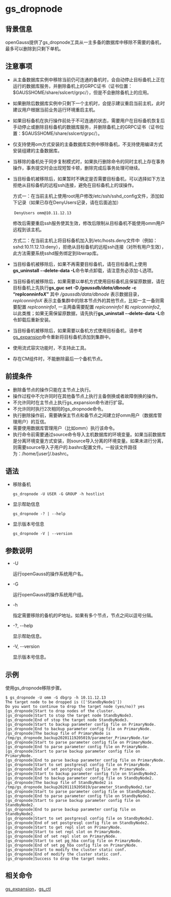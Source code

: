 # gs\_dropnode

## 背景信息

openGauss提供了gs\_dropnode工具从一主多备的数据库中移除不需要的备机，最多可以删除到只剩下单机。

## 注意事项

- 从主备数据库实例中移除当前仍可连通的备机时，会自动停止目标备机上正在运行的数据库服务，并删除备机上的GRPC证书（证书位置：$GAUSSHOME/share/sslcert/grpc/），但是不会删除备机上的应用。

- 如果删除后数据库实例中只剩下一个主机时，会提示建议重启当前主机，此时建议用户根据当前业务运行环境重启主机。

- 如果目标备机在执行操作前处于不可连通的状态，需要用户在目标备机恢复后手动停止或删除目标备机的数据库服务，并删除备机上的GRPC证书（证书位置：$GAUSSHOME/share/sslcert/grpc/）。

- 仅支持使用om方式安装的主备数据库实例中移除备机，不支持使用编译方式安装组建的主备数据库。

- 当移除的备机处于同步复制模式时，如果执行删除命令的同时主机上存在事务操作，事务提交时会出现短暂卡顿，删除完成后事务处理可继续。

- 当目标备机被移除后，如果暂时不确定是否需要目标备机，可以选择如下方法拒绝从目标备机的远程ssh连接，避免在目标备机上的误操作。

  方式一：在当前主机上使用root用户修改/etc/ssh/sshd_config文件，添加如下记录（如果已存在DenyUsers记录，请在后面追加）

  ​                `DenyUsers omm@10.11.12.13`

  ​                修改后需要重启ssh服务使其生效，修改后限制从目标备机不能使用omm用户远程到该主机。

  方式二：在当前主机上将目标备机加入到/etc/hosts.deny文件中（例如：sshd:10.11.12.13:deny），拒绝从目标备机的远程ssh连接（对所有用户生效），此方法需要系统sshd服务绑定到libwrap库。

-   当目标备机被移除后，如果不再需要目标备机，请在目标备机上使用**gs\_uninstall --delete-data -L**命令单点卸载，请注意务必添加-L选项。

-   当目标备机被移除后，如果需要以单机方式使用目标备机且保留原数据，请在目标备机上先执行**gs\_guc set -D _/gaussdb/data/dbnode_ -c “replconninfo*X*”** 其中 _/gaussdb/data/dbnode_ 表示数据目录，_replconninfoX_ 表示主备集群中的除本节点外的其他节点，比如一主一备则需要配置 _replconninfo1_, 一主两备需要配置 _replconninfo1_ 和 _replconninfo2_, 以此类推；如果无需保留原数据，请先执行**gs\_uninstall --delete-data -L**命令卸载后重新安装。

- 当目标备机被移除后，如果需要以备机方式使用目标备机，请参考[gs\_expansion](gs_expansion.md)命令重新将目标备机添加到集群中。

-   使用流式容灾功能时，不支持此工具。

-   存在CM组件时，不能删除最后一个备机节点。

## 前提条件

-   删除备节点的操作只能在主节点上执行。
-   操作过程中不允许同时在其他备节点上执行主备倒换或者故障倒换的操作。
-   不允许同时在主节点上执行gs_expansion命令进行扩容。
-   不允许同时执行2次相同的gs_dropnode命令。
-   执行删除操作前，需要确保主节点和备节点之间建立好omm用户（数据库管理用户）的互信。
-   需要使用数据库管理用户（比如omm）执行该命令。
-   执行命令前需要通过source命令导入主机数据库的环境变量。如果当前数据库是分离环境变量方式安装，则source导入分离的环境变量。如果未进行分离，则需要source导入子用户的.bashrc配置文件。一般该文件路径为：/home/[user]/.bashrc。


## 语法

-   移除备机

    ```
    gs_dropnode -U USER -G GROUP -h hostlist  
    ```

-   显示帮助信息

    ```
    gs_dropnode -? | --help
    ```

-   显示版本号信息

    ```
    gs_dropnode -V | --version
    ```


## 参数说明

-   -U

    运行openGauss的操作系统用户名。

-   -G

    运行openGauss的操作系统用户组。

-   -h

    指定需要移除的备机的IP地址。如果有多个节点，节点之间以逗号分隔。

-   -?, --help

    显示帮助信息。

-   -V, --version

    显示版本号信息。


## 示例

使用gs\_dropnode移除步骤。

```
$ gs_dropnode -U omm -G dbgrp -h 10.11.12.13
The target node to be dropped is (['StandbyNode1'])
Do you want to continue to drop the target node (yes/no)? yes
[gs_dropnode]Start to drop nodes of the cluster.
[gs_dropnode]Start to stop the target node StandbyNode3.
[gs_dropnode]End of stop the target node StandbyNode3.
[gs_dropnode]Start to backup parameter config file on PrimaryNode.
[gs_dropnode]End to backup parameter config file on PrimaryNode.
[gs_dropnode]The backup file of PrimaryNode is /tmp/gs_dropnode_backup20201119205019/parameter_PrimaryNode.tar
[gs_dropnode]Start to parse parameter config file on PrimaryNode.
[gs_dropnode]End to parse parameter config file on PrimaryNode.
[gs_dropnode]Start to parse backup parameter config file on PrimaryNode.
[gs_dropnode]End to parse backup parameter config file on PrimaryNode.
[gs_dropnode]Start to set postgresql config file on PrimaryNode.
[gs_dropnode]End of set postgresql config file on PrimaryNode.
[gs_dropnode]Start to backup parameter config file on StandbyNode2.
[gs_dropnode]End to backup parameter config file on StandbyNode2.
[gs_dropnode]The backup file of StandbyNode2 is /tmp/gs_dropnode_backup20201119205019/parameter_StandbyNode2.tar
[gs_dropnode]Start to parse parameter config file on StandbyNode2.
[gs_dropnode]End to parse parameter config file on StandbyNode2.
[gs_dropnode]Start to parse backup parameter config file on StandbyNode2.
[gs_dropnode]End to parse backup parameter config file on StandbyNode2.
[gs_dropnode]Start to set postgresql config file on StandbyNode2.
[gs_dropnode]End of set postgresql config file on StandbyNode2.
[gs_dropnode]Start to get repl slot on PrimaryNode.
[gs_dropnode]Start to set repl slot on PrimaryNode.
[gs_dropnode]End of set repl slot on PrimaryNode.
[gs_dropnode]Start to set pg_hba config file on PrimaryNode.
[gs_dropnode]End of set pg_hba config file on PrimaryNode.
[gs_dropnode]Start to modify the cluster static conf.
[gs_dropnode]End of modify the cluster static conf. 
[gs_dropnode]Success to drop the target nodes.

```

## 相关命令

[gs\_expansion](gs_expansion.md)，[gs\_ctl](gs_ctl.md)

